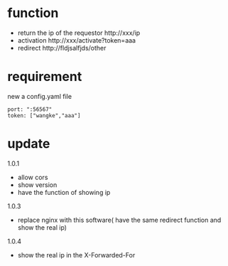 # function
* return the ip of the requestor http://xxx/ip
* activation http://xxx/activate?token=aaa
* redirect http://fldjsalfjds/other

# requirement 
new a config.yaml file
```
port: ":56567"
token: ["wangke","aaa"]
```


# update
1.0.1
* allow cors
* show version
* have the function of showing ip 

1.0.3
* replace nginx with this software( have the same redirect function and show the real ip) 

1.0.4
* show the real ip in the X-Forwarded-For